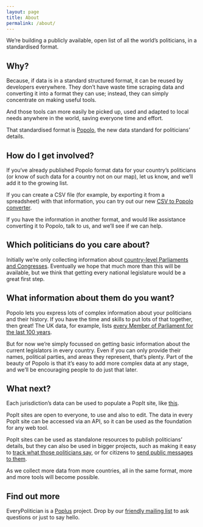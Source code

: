 ```yaml
---
layout: page
title: About
permalink: /about/
---
```


We’re building a publicly available, open list of all the world’s politicians, in a standardised format. 

## Why? 

Because, if data is in a standard structured format, it can be reused by
developers everywhere. They don’t have waste time scraping data and
converting it into a format they can use; instead, they can simply
concentrate on making useful tools. 

And those tools can more easily be picked up, used and adapted to local
needs anywhere in the world, saving everyone time and effort.

That standardised format is [Popolo](http://www.popoloproject.com/), the
new data standard for politicians’ details.

## How do I get involved?

If you‘ve already published Popolo format data for your country’s
politicians (or know of such data for a country not on our map),
let us know, and we’ll add it to the growing list.

If you can create a CSV file (for example, by exporting it from a
spreadsheet) with that information, you can try out our new 
[CSV to Popolo converter](/upload).

If you have the information in another format, and would like assistance
converting it to Popolo, talk to us, and we’ll see if we can help. 

## Which politicians do you care about?

Initially we’re only collecting information about 
[country-level Parliaments and Congresses](http://en.wikipedia.org/wiki/List_of_legislatures_by_country).
Eventually we hope that much more than this will be available, but we
think that getting every national legislature would be a great first
step.

## What information about them do you want?

Popolo lets you express lots of complex information about your
politicians and their history. If you have the time and skills to put
lots of that together, then great! The UK data, for example, lists 
[every Member of Parliament for the last 100 years](https://parliament.popit.mysociety.org/persons/). 

But for now we’re simply focussed on getting basic information about the
current legislators in every country. Even if you can only provide their
names, political parties, and areas they represent, that‘s plenty. Part
of the beauty of Popolo is that it’s easy to add more complex data at
any stage, and we’ll be encouraging people to do just that later.

## What next?

Each jurisdiction’s data can be used to populate a PopIt site, like
[this](https://sinar-malaysia.popit.mysociety.org/). 

PopIt sites are open to everyone, to use and also to edit. The data in
every PopIt site can be accessed via an API, so it can be used as the
foundation for any web tool.

PopIt sites can be used as standalone resources to publish politicians’
details, but they can also be used in bigger projects, such as making it
easy to [track what those politicians say](http://sayit.poplus.org/), or
for citizens to [send public messages to them](http://writeit.poplus.org/). 

As we collect more data from more countries, all in the same format,
more and more tools will become possible.

## Find out more

EveryPolitician is a [Poplus](http://www.poplus.org/) project. Drop by
our [friendly mailing list](https://groups.google.com/forum/#!forum/poplus) 
to ask questions or just to say hello.

